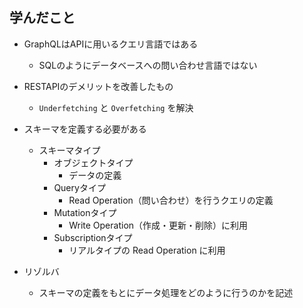 ## 学んだこと

- GraphQLはAPIに用いるクエリ言語ではある
  - SQLのようにデータベースへの問い合わせ言語ではない

- RESTAPIのデメリットを改善したもの
  - `Underfetching` と `Overfetching` を解決

- スキーマを定義する必要がある
  - スキーマタイプ
    - オブジェクトタイプ
      - データの定義
    - Queryタイプ
      - Read Operation（問い合わせ）を行うクエリの定義
    - Mutationタイプ
      - Write Operation（作成・更新・削除）に利用
    - Subscriptionタイプ
      - リアルタイプの Read Operation に利用

- リゾルバ
  - スキーマの定義をもとにデータ処理をどのように行うのかを記述
